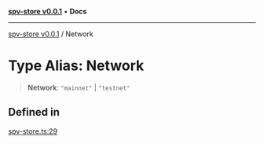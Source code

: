 [**spv-store v0.0.1**](../README.md) • **Docs**

***

[spv-store v0.0.1](../globals.md) / Network

# Type Alias: Network

> **Network**: `"mainnet"` \| `"testnet"`

## Defined in

[spv-store.ts:29](https://github.com/shruggr/ts-casemod-spv/blob/8cad294f9d357aecab6b1c47b568729155023889/src/spv-store.ts#L29)
